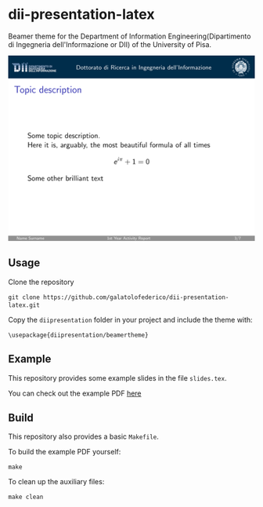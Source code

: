 # dii-presentation-latex

Beamer theme for the Department of Information Engineering(Dipartimento di Ingegneria dell'Informazione or DII) of the University of Pisa.

![example](./README.md.d/example.png)


## Usage

Clone the repository

```
git clone https://github.com/galatolofederico/dii-presentation-latex.git
```

Copy the `diipresentation` folder in your project and include the theme with:

```
\usepackage{diipresentation/beamertheme}
```

## Example

This repository provides some example slides in the file `slides.tex`. 

You can check out the example PDF [here](./slides.pdf)

## Build

This repository also provides a basic `Makefile`. 

To build the example PDF yourself:

```
make
```

To clean up the auxiliary files:

```
make clean
```